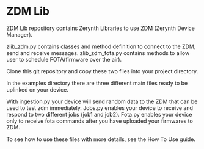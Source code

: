 ZDM Lib
========

ZDM Lib repository contains Zerynth Libraries to use ZDM (Zerynth Device Manager).

zlib_zdm.py contains classes and method definition to connect to the ZDM, send and receive messages.
zlib_zdm_fota.py contains methods to allow user to schedule FOTA(firmware over the air).

Clone this git repository and copy these two files into your project directory.

In the examples directory there are three different main files ready to be uplinked on your device.


With ingestion.py your device will send random data to the ZDM that can be used to test zdm immediately.
Jobs.py enables your device to receive and respond to two different jobs (job1 and job2).
Fota.py enables your device only to receive fota commands after you have uploaded your firmwares to ZDM.

To see how to use these files with more details, see the How To Use guide.